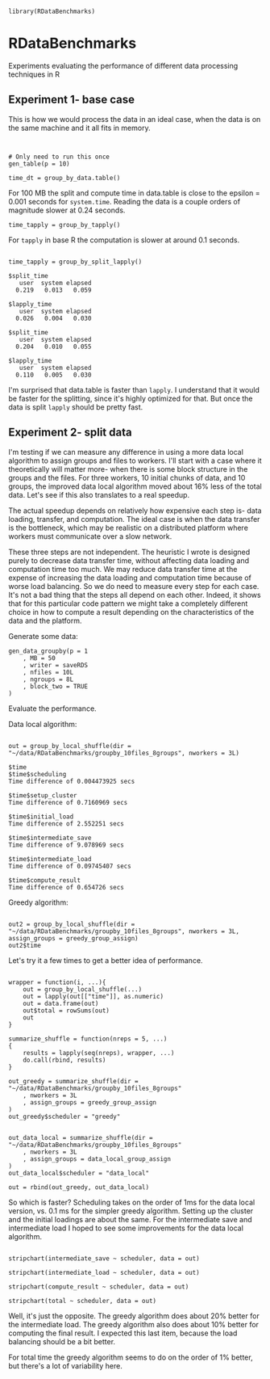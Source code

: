 ```{r}

library(RDataBenchmarks)

```

# RDataBenchmarks

Experiments evaluating the performance of different data processing techniques in R

## Experiment 1- base case

This is how we would process the data in an ideal case, when the data is on the same machine and it all fits in memory.

```{r}


# Only need to run this once
gen_table(p = 10)

time_dt = group_by_data.table()

```

For 100 MB the split and compute time in data.table is close to the epsilon = 0.001 seconds for `system.time`.
Reading the data is a couple orders of magnitude slower at 0.24 seconds.

```{r}
time_tapply = group_by_tapply()
```

For `tapply` in base R the computation is slower at around 0.1 seconds.

```{r}

time_tapply = group_by_split_lapply()

$split_time
   user  system elapsed
  0.219   0.013   0.059

$lapply_time
   user  system elapsed
  0.026   0.004   0.030

$split_time
   user  system elapsed
  0.204   0.010   0.055

$lapply_time
   user  system elapsed
  0.110   0.005   0.030
```

I'm surprised that data.table is faster than `lapply`.
I understand that it would be faster for the splitting, since it's highly optimized for that.
But once the data is split `lapply` should be pretty fast.


## Experiment 2- split data


I'm testing if we can measure any difference in using a more data local algorithm to assign groups and files to workers.
I'll start with a case where it theoretically will matter more- when there is some block structure in the groups and the files.
For three workers, 10 initial chunks of data, and 10 groups, the improved data local algorithm moved about 16% less of the total data.
Let's see if this also translates to a real speedup.

The actual speedup depends on relatively how expensive each step is- data loading, transfer, and computation.
The ideal case is when the data transfer is the bottleneck, which may be realistic on a distributed platform where workers must communicate over a slow network.

These three steps are not independent.
The heuristic I wrote is designed purely to decrease data transfer time, without affecting data loading and computation time too much.
We may reduce data transfer time at the expense of increasing the data loading and computation time because of worse load balancing.
So we do need to measure every step for each case.
It's not a bad thing that the steps all depend on each other.
Indeed, it shows that for this particular code pattern we might take a completely different choice in how to compute a result depending on the characteristics of the data and the platform.


Generate some data:
```{r}
gen_data_groupby(p = 1
    , MB = 50
    , writer = saveRDS
    , nfiles = 10L
    , ngroups = 8L
    , block_two = TRUE
)
```

Evaluate the performance.

Data local algorithm:
```{r}

out = group_by_local_shuffle(dir = "~/data/RDataBenchmarks/groupby_10files_8groups", nworkers = 3L)

$time
$time$scheduling
Time difference of 0.004473925 secs

$time$setup_cluster
Time difference of 0.7160969 secs

$time$initial_load
Time difference of 2.552251 secs

$time$intermediate_save
Time difference of 9.078969 secs

$time$intermediate_load
Time difference of 0.09745407 secs

$time$compute_result
Time difference of 0.654726 secs
```

Greedy algorithm:

```{r}

out2 = group_by_local_shuffle(dir = "~/data/RDataBenchmarks/groupby_10files_8groups", nworkers = 3L, assign_groups = greedy_group_assign)
out2$time

```

Let's try it a few times to get a better idea of performance.

```{r}

wrapper = function(i, ...){
    out = group_by_local_shuffle(...)
    out = lapply(out[["time"]], as.numeric)
    out = data.frame(out)
    out$total = rowSums(out)
    out
}

summarize_shuffle = function(nreps = 5, ...)
{
    results = lapply(seq(nreps), wrapper, ...)
    do.call(rbind, results)
}

out_greedy = summarize_shuffle(dir = "~/data/RDataBenchmarks/groupby_10files_8groups"
    , nworkers = 3L
    , assign_groups = greedy_group_assign
)
out_greedy$scheduler = "greedy"


out_data_local = summarize_shuffle(dir = "~/data/RDataBenchmarks/groupby_10files_8groups"
    , nworkers = 3L
    , assign_groups = data_local_group_assign
)
out_data_local$scheduler = "data_local"

out = rbind(out_greedy, out_data_local)

```

So which is faster?
Scheduling takes on the order of 1ms for the data local version, vs. 0.1 ms for the simpler greedy algorithm.
Setting up the cluster and the initial loadings are about the same.
For the intermediate save and intermediate load I hoped to see some improvements for the data local algorithm.

```{r}

stripchart(intermediate_save ~ scheduler, data = out)

stripchart(intermediate_load ~ scheduler, data = out)

stripchart(compute_result ~ scheduler, data = out)

stripchart(total ~ scheduler, data = out)

```

Well, it's just the opposite.
The greedy algorithm does about 20% better for the intermediate load.
The greedy algorithm also does about 10% better for computing the final result.
I expected this last item, because the load balancing should be a bit better.

For total time the greedy algorithm seems to do on the order of 1% better, but there's a lot of variability here.

